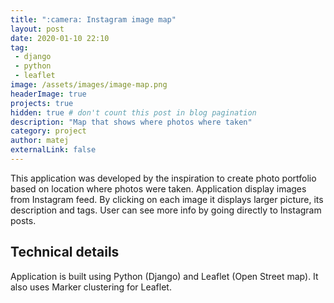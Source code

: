 ```yaml
---
title: ":camera: Instagram image map"
layout: post
date: 2020-01-10 22:10
tag:
 - django
 - python
 - leaflet
image: /assets/images/image-map.png
headerImage: true
projects: true
hidden: true # don't count this post in blog pagination
description: "Map that shows where photos where taken"
category: project
author: matej
externalLink: false
---
```


This application was developed by the inspiration to create photo portfolio based on location where photos were taken. Application display images from Instagram feed. By clicking on each image it displays larger picture, its description and tags. User can see more info by going directly to Instagram posts.

##  Technical details

Application is built using Python (Django) and Leaflet (Open Street map). It also uses Marker clustering for Leaflet.

